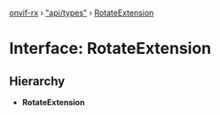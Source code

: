 [onvif-rx](../README.md) › ["api/types"](../modules/_api_types_.md) › [RotateExtension](_api_types_.rotateextension.md)

# Interface: RotateExtension

## Hierarchy

* **RotateExtension**
